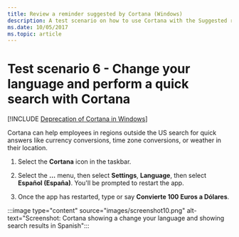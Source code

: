 ```yaml
---
title: Review a reminder suggested by Cortana (Windows)
description: A test scenario on how to use Cortana with the Suggested reminders feature.
ms.date: 10/05/2017
ms.topic: article
--- 
```


# Test scenario 6 - Change your language and perform a quick search with Cortana
<!--Using include for Cortana in Windows deprecation -->
[!INCLUDE [Deprecation of Cortana in Windows](./includes/cortana-deprecation.md)] 

Cortana can help employees in regions outside the US search for quick answers like currency conversions, time zone conversions, or weather in their location. 

1. Select the  **Cortana**  icon in the taskbar. 

2. Select the **…** menu, then select **Settings**, **Language**, then select **Español (España)**. You'll be prompted to restart the app. 

3. Once the app has restarted, type or say **Convierte 100 Euros a Dólares**. 

:::image type="content" source="images/screenshot10.png" alt-text="Screenshot: Cortana showing a change your language and showing search results in Spanish":::
